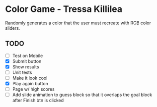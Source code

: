 # Color Game - Tressa Killilea

Randomly generates a color that the user must recreate with RGB color sliders.

## TODO

- [ ] Test on Mobile
- [x] Submit button
- [x] Show results
- [ ] Unit tests
- [ ] Make it look cool
- [x] Play again button
- [ ] Page w/ high scores
- [ ] Add slide animation to guess block so that it overlaps the goal block after Finish btn is clicked